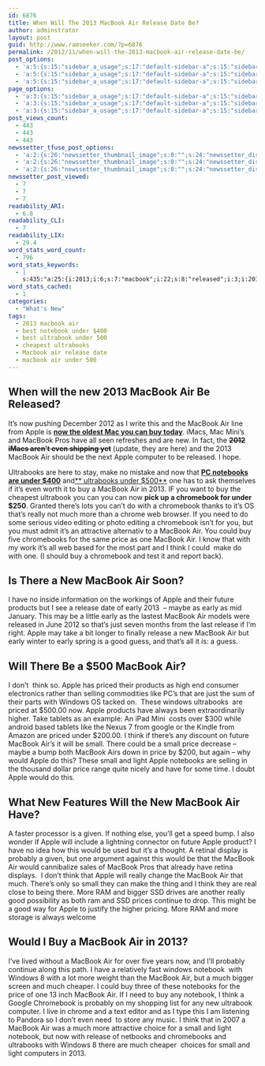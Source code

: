 ```yaml
---
id: 6876
title: When Will The 2013 MacBook Air Release Date Be?
author: adminstrator
layout: post
guid: http://www.ramseeker.com/?p=6876
permalink: /2012/11/when-will-the-2013-macbook-air-release-date-be/
post_options:
  - 'a:5:{s:15:"sidebar_a_usage";s:17:"default-sidebar-a";s:15:"sidebar_b_usage";s:17:"default-sidebar-b";s:9:"hwa_usage";s:17:"default-headerbar";s:8:"ad_above";s:0:"";s:8:"ad_below";s:0:"";}'
  - 'a:5:{s:15:"sidebar_a_usage";s:17:"default-sidebar-a";s:15:"sidebar_b_usage";s:17:"default-sidebar-b";s:9:"hwa_usage";s:17:"default-headerbar";s:8:"ad_above";s:0:"";s:8:"ad_below";s:0:"";}'
  - 'a:5:{s:15:"sidebar_a_usage";s:17:"default-sidebar-a";s:15:"sidebar_b_usage";s:17:"default-sidebar-b";s:9:"hwa_usage";s:17:"default-headerbar";s:8:"ad_above";s:0:"";s:8:"ad_below";s:0:"";}'
page_options:
  - 'a:3:{s:15:"sidebar_a_usage";s:17:"default-sidebar-a";s:15:"sidebar_b_usage";s:17:"default-sidebar-b";s:9:"hwa_usage";s:17:"default-headerbar";}'
  - 'a:3:{s:15:"sidebar_a_usage";s:17:"default-sidebar-a";s:15:"sidebar_b_usage";s:17:"default-sidebar-b";s:9:"hwa_usage";s:17:"default-headerbar";}'
  - 'a:3:{s:15:"sidebar_a_usage";s:17:"default-sidebar-a";s:15:"sidebar_b_usage";s:17:"default-sidebar-b";s:9:"hwa_usage";s:17:"default-headerbar";}'
post_views_count:
  - 443
  - 443
  - 443
newssetter_tfuse_post_options:
  - 'a:2:{s:26:"newssetter_thumbnail_image";s:0:"";s:24:"newssetter_disable_image";s:4:"true";}'
  - 'a:2:{s:26:"newssetter_thumbnail_image";s:0:"";s:24:"newssetter_disable_image";s:4:"true";}'
  - 'a:2:{s:26:"newssetter_thumbnail_image";s:0:"";s:24:"newssetter_disable_image";s:4:"true";}'
newssetter_post_viewed:
  - 7
  - 7
  - 7
readability_ARI:
  - 6.8
readability_CLI:
  - 7
readability_LIX:
  - 29.4
word_stats_word_count:
  - 796
word_stats_keywords:
  - |
    s:435:"a:25:{i:2013;i:6;s:7:"macbook";i:22;s:8:"released";i:3;i:2012;i:3;s:5:"apple";i:13;s:10:"ultrabooks";i:4;s:4:"make";i:3;s:9:"notebooks";i:3;s:10:"chromebook";i:5;s:7:"there's";i:3;s:6:"really";i:3;s:4:"need";i:3;s:5:"price";i:5;s:5:"think";i:7;s:6:"future";i:3;s:8:"products";i:3;s:7:"release";i:4;s:5:"early";i:5;s:4:"good";i:3;s:6:"priced";i:3;s:7:"windows";i:5;s:5:"small";i:6;s:5:"light";i:3;s:8:"probably";i:3;s:8:"notebook";i:3;}";
word_stats_cached:
  - 1
categories:
  - "What's New"
tags:
  - 2013 macbook air
  - best notebook under $400
  - best ultrabook under 500
  - cheapest ultrabooks
  - Macbook air release date
  - macbook air under 500
---
```

## When will the new 2013 MacBook Air Be Released?

It&#8217;s now pushing December 2012 as I write this and the MacBook Air line from Apple is [**now the oldest Mac you can buy today**][1]. iMacs, Mac Mini&#8217;s and MacBook Pros have all seen refreshes and are new. In fact, the <del><strong>2012 iMacs aren&#8217;t even shipping yet</strong></del> (update, they are here) and the 2013 MacBook Air should be the next Apple computer to be released. I hope.

Ultrabooks are here to stay, make no mistake and now that [**PC notebooks are under $400**][2] and[** ultrabooks under $500**][3] one has to ask themselves if it&#8217;s even worth it to buy a MacBook Air in 2013. IF you want to buy the cheapest ultrabook you can you can now **pick up a chromebook for under $250**. Granted there&#8217;s lots you can&#8217;t do with a chromebook thanks to it&#8217;s OS that&#8217;s really not much more than a chrome web browser. If you need to do some serious video editing or photo editing a chromebook isn&#8217;t for you, but you must admit it&#8217;s an attractive alternativ to a MacBook Air. You could buy five chromebooks for the same price as one MacBook Air. I know that with my work it&#8217;s all web based for the most part and I think I could  make do with one. (I should buy a chromebook and test it and report back).

## Is There a New MacBook Air Soon?

I have no inside information on the workings of Apple and their future products but I see a release date of early 2013  &#8211; maybe as early as mid January. This may be a little early as the lastest MacBook Air models were released in June 2012 so that&#8217;s just seven months from the last release if I&#8217;m right. Apple may take a bit longer to finally release a new MacBook Air but early winter to early spring is a good guess, and that&#8217;s all it is: a guess.

## Will There Be a $500 MacBook Air?

I don&#8217;t  think so. Apple has priced their products as high end consumer electronics rather than selling commodities like PC&#8217;s that are just the sum of their parts with Windows OS tacked on.  These windows ultrabooks  are priced at $500.00 now. Apple products have always been extraordinarily higher. Take tablets as an example: An iPad Mini  costs over $300 while android based tablets like the Nexus 7 from google or the Kindle from Amazon are priced under $200.00. I think if there&#8217;s any discount on future MacBook Air&#8217;s it will be small. There could be a small price decrease &#8211; maybe a bump both MacBook Airs down in price by $200, but again &#8211; why would Apple do this? These small and light Apple notebooks are selling in the thousand dollar price range quite nicely and have for some time. I doubt Apple would do this.

## **What New Features Will the New MacBook Air Have?**

A faster processor is a given. If nothing else, you&#8217;ll get a speed bump. I also wonder if Apple will include a lightning connector on future Apple product? I have no idea how this would be used but it&#8217;s a thought. A retinal display is probably a given, but one argument against this would be that the MacBook Air would cannibalize sales of MacBook Pros that already have retina displays.  I don&#8217;t think that Apple will really change the MacBook Air that much. There&#8217;s only so small they can make the thing and I think they are real close to being there. More RAM and bigger SSD drives are another really good possibility as both ram and SSD prices continue to drop. This might be a good way for Apple to justify the higher pricing. More RAM and more storage is always welcome

## Would I Buy a MacBook Air in 2013?

I&#8217;ve lived without a MacBook Air for over five years now, and I&#8217;ll probably continue along this path. I have a relatively fast windows notebook  with Windows 8 with a lot more weight than the MacBook Air, but a much bigger screen and much cheaper. I could buy three of these notebooks for the price of one 13 inch MacBook Air. If I need to buy any notebook, I think a Google Chromebook is probably on my shopping list for any new ultrabook computer. I live in chrome and a text editor and as I type this I am listening to Pandora so I don&#8217;t even need  to store any music. I think that in 2007 a MacBook Air was a much more attractive choice for a small and light notebook, but now with release of netbooks and chromebooks and ultrabooks with Windows 8 there are much cheaper  choices for small and light computers in 2013.

 [1]: http://www.amazon.com/s/?_encoding=UTF8&camp=1789&creative=390957&field-keywords=macbook%20air&linkCode=ur2&tag=ramseeker-20&url=search-alias%3Daps
 [2]: http://www.amazon.com/gp/product/B009X8EB8W/ref=as_li_ss_tl?ie=UTF8&camp=1789&creative=390957&creativeASIN=B009X8EB8W&linkCode=as2&tag=ramseeker-20
 [3]: http://www.amazon.com/gp/product/B009RUS452/ref=as_li_ss_tl?ie=UTF8&camp=1789&creative=390957&creativeASIN=B009RUS452&linkCode=as2&tag=ramseeker-20